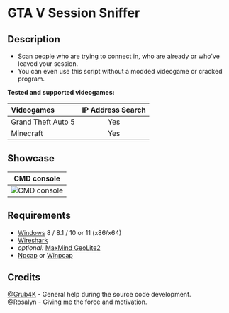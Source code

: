 # GTA V Session Sniffer

## Description

* Scan people who are trying to connect in, who are already or who've leaved your session.
* You can even use this script without a modded videogame or cracked program.

**Tested and supported videogames:**

| Videogames                | IP Address Search |
| :------------------------ | :---------------: |
| Grand Theft Auto 5        | Yes               |
| Minecraft                 | Yes               |

## Showcase

| CMD console                |
| :-------------------------:|
![CMD console](https://user-images.githubusercontent.com/62464560/211445700-4c58b314-c784-4708-880a-1375285d6066.png) |

## Requirements

* [Windows](https://www.microsoft.com/windows) 8 / 8.1 / 10 or 11 (x86/x64)
* [Wireshark](https://www.wireshark.org/)
* *optional:* [MaxMind GeoLite2](https://www.maxmind.com/)
* [Npcap](https://nmap.org/npcap/) or [Winpcap](https://www.winpcap.org/)

## Credits

[@Grub4K](https://github.com/Grub4K) - General help during the source code development.<br />
@Rosalyn - Giving me the force and motivation.<br />
